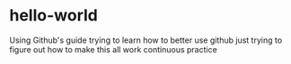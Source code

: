 # hello-world
Using Github's guide
trying to learn how to better use github
just trying to figure out how to make this all work
continuous practice
